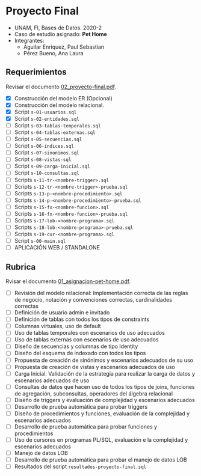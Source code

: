 #  Proyecto Final

- UNAM, FI, Bases de Datos. 2020-2
- Caso de estudio asignado: **Pet Home**
- Integrantes:
  - Aguilar Enriquez, Paul Sebastian
  - Pérez Bueno, Ana Laura

## Requerimientos

Revisar el documento [02_proyecto-final.pdf](./02_proyecto-final.pdf).

- [x] Construcción del modelo ER (Opcional)
- [x] Construcción del modelo relacional.
- [x] Script `s-01-usuarios.sql`
- [x] Script `s-02-entidades.sql`
- [ ] Script `s-03-tablas-temporales.sql`
- [ ] Script `s-04-tablas-externas.sql`
- [ ] Script `s-05-secuencias.sql`
- [ ] Script `s-06-índices.sql`
- [ ] Script `s-07-sinonimos.sql`
- [ ] Script `s-08-vistas-sql`
- [ ] Script `s-09-carga-inicial.sql`
- [ ] Script `s-10-consultas.sql`
- [ ] Scripts `s-11-tr-<nombre-trigger>.sql`
- [ ] Scripts `s-12-tr-<nombre-trigger>-prueba.sql`
- [ ] Scripts `s-13-p-<nombre-procedimiento>.sql`
- [ ] Scripts `s-14-p-<nombre-procedimiento>-prueba.sql`
- [ ] Scripts `s-15-fx-<nombre-funcion>.sql`
- [ ] Scripts `s-16-fx-<nombre-funcion>-prueba.sql`
- [ ] Scripts `s-17-lob-<nombre-programa>.sql`
- [ ] Scripts `s-18-lob-<nombre-programa>-prueba.sql`
- [ ] Scripts `s-19-cur-<nombre-programa>.sql`
- [ ] Script `s-00-main.sql`
- [ ] APLICACIÓN WEB / STANDALONE

## Rubrica

Rvisar el documento [01_asignacion-pet-home.pdf](./01_asignacion-pet-home.pdf).

- [ ] Revisión del modelo relacional: Implementación correcta de las reglas de
  negocio, notación y convenciones correctas, cardinalidades correctas
- [ ] Definición de usuario admin e invitado
- [ ] Definición de tablas con todos los tipos de constraints
- [ ] Columnas virtuales, uso de default
- [ ] Uso de tablas temporales con escenarios de uso adecuados
- [ ] Uso de tablas externas con escenarios de uso adecuados
- [ ] Diseño de secuencias y columnas de tipo Identity
- [ ] Diseño del esquema de indexado con todos los tipos
- [ ] Propuesta de creación de sinónimos y escenarios adecuados de su uso
- [ ] Propuesta de creación de vistas y escenarios adecuados de uso
- [ ] Carga Inicial. Validación de la estrategia para realizar la carga de
  datos y escenarios adecuados de uso
- [ ] Consultas de datos que hacen uso de todos los tipos de joins, funciones de
  agregación, subconsultas, operadores del álgebra relacional
- [ ] Diseño de triggers y evaluación de complejidad y escenarios adecuados
- [ ] Desarrollo de prueba automática para probar triggers
- [ ] Diseño de procedimientos y funciones, evaluación de la complejidad y
  escenarios adecuados
- [ ] Desarrollo de prueba automática para probar funciones y procedimientos
- [ ] Uso de cursores en programas PL/SQL, evaluación e la complejidad y
  escenarios adecuados
- [ ] Manejo de datos LOB
- [ ] Desarrollo de prueba automática para probar el manejo de datos LOB
- [ ] Resultados del script `resultados-proyecto-final.sql`
